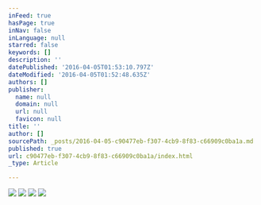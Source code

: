 ```yaml
---
inFeed: true
hasPage: true
inNav: false
inLanguage: null
starred: false
keywords: []
description: ''
datePublished: '2016-04-05T01:53:10.797Z'
dateModified: '2016-04-05T01:52:48.635Z'
authors: []
publisher:
  name: null
  domain: null
  url: null
  favicon: null
title: ''
author: []
sourcePath: _posts/2016-04-05-c90477eb-f307-4cb9-8f83-c66909c0ba1a.md
published: true
url: c90477eb-f307-4cb9-8f83-c66909c0ba1a/index.html
_type: Article

---
```

![](https://the-grid-user-content.s3-us-west-2.amazonaws.com/fd8030b1-0f25-48ea-9aee-0d8ae76721f5.jpg)
![](https://the-grid-user-content.s3-us-west-2.amazonaws.com/ccf0af32-c486-4ea6-8ea0-b5062e654692.jpg)
![](https://the-grid-user-content.s3-us-west-2.amazonaws.com/77fe40b6-173d-43f1-946d-fa36a428ec7f.jpg)
![](https://the-grid-user-content.s3-us-west-2.amazonaws.com/ba614331-ba43-46c3-a84b-4f88dfbd9045.jpg)